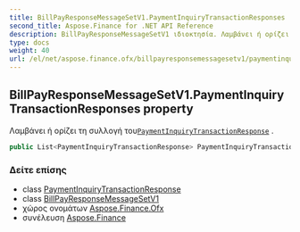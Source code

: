 ```yaml
---
title: BillPayResponseMessageSetV1.PaymentInquiryTransactionResponses
second_title: Aspose.Finance for .NET API Reference
description: BillPayResponseMessageSetV1 ιδιοκτησία. Λαμβάνει ή ορίζει τη συλλογή τουPaymentInquiryTransactionResponse .
type: docs
weight: 40
url: /el/net/aspose.finance.ofx/billpayresponsemessagesetv1/paymentinquirytransactionresponses/
---
```

## BillPayResponseMessageSetV1.PaymentInquiryTransactionResponses property

Λαμβάνει ή ορίζει τη συλλογή του[`PaymentInquiryTransactionResponse`](../../../aspose.finance.ofx.billpay/paymentinquirytransactionresponse/) .

```csharp
public List<PaymentInquiryTransactionResponse> PaymentInquiryTransactionResponses { get; set; }
```

### Δείτε επίσης

* class [PaymentInquiryTransactionResponse](../../../aspose.finance.ofx.billpay/paymentinquirytransactionresponse/)
* class [BillPayResponseMessageSetV1](../)
* χώρος ονομάτων [Aspose.Finance.Ofx](../../billpayresponsemessagesetv1/)
* συνέλευση [Aspose.Finance](../../../)


